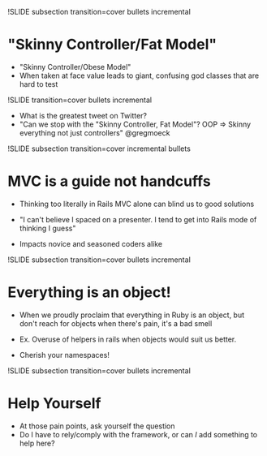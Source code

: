 !SLIDE subsection transition=cover bullets incremental

# "Skinny Controller/Fat Model"

* "Skinny Controller/Obese Model"
* When taken at face value leads to giant, confusing god classes that are hard to test

!SLIDE transition=cover bullets incremental

* What is the greatest tweet on Twitter?
* "Can we stop with the "Skinny Controller, Fat Model"? OOP => Skinny everything not just controllers" @gregmoeck

!SLIDE subsection transition=cover incremental bullets
# MVC is a guide not handcuffs

* Thinking too literally in Rails MVC alone can blind us to good solutions

* "I can't believe I spaced on a presenter.  I tend to get into Rails mode of thinking I guess"

* Impacts novice and seasoned coders alike

!SLIDE subsection transition=cover bullets incremental

# Everything is an object!

* When we proudly proclaim that everything in Ruby is an object, but don't reach for objects when there's pain, it's a bad smell

* Ex. Overuse of helpers in rails when objects would suit us better.

* Cherish your namespaces!

!SLIDE subsection transition=cover bullets incremental

# Help Yourself

* At those pain points, ask yourself the question
* Do I have to rely/comply with the framework, or can *I* add something to help here?
